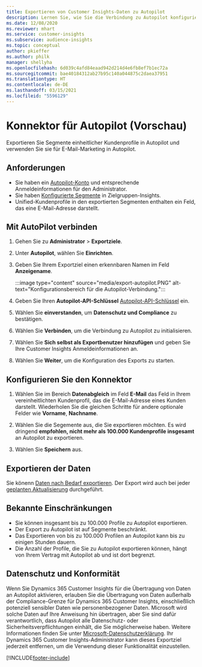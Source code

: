 ```yaml
---
title: Exportieren von Customer Insights-Daten zu Autopilot
description: Lernen Sie, wie Sie die Verbindung zu Autopilot konfigurieren.
ms.date: 12/08/2020
ms.reviewer: mhart
ms.service: customer-insights
ms.subservice: audience-insights
ms.topic: conceptual
author: pkieffer
ms.author: philk
manager: shellyha
ms.openlocfilehash: 6d039c4afd84eaad942d214d4e6fb8ef7b1ec72a
ms.sourcegitcommit: bae40184312ab27b95c140a044875c2daea37951
ms.translationtype: HT
ms.contentlocale: de-DE
ms.lasthandoff: 03/15/2021
ms.locfileid: "5596129"
---
```

# <a name="connector-for-autopilot-preview"></a>Konnektor für Autopilot (Vorschau)

Exportieren Sie Segmente einheitlicher Kundenprofile in Autopilot und verwenden Sie sie für E-Mail-Marketing in Autopilot. 

## <a name="prerequisites"></a>Anforderungen

-   Sie haben ein [Autopilot-Konto](https://www.autopilothq.com/) und entsprechende Anmeldeinformationen für den Administrator.
-   Sie haben [Konfigurierte Segmente](segments.md) in Zielgruppen-Insights.
-   Unified-Kundenprofile in den exportierten Segmenten enthalten ein Feld, das eine E-Mail-Adresse darstellt.

## <a name="connect-to-autopilot"></a>Mit AutoPilot verbinden

1. Gehen Sie zu **Administrator** > **Exportziele**.

1. Unter **Autopilot**, wählen Sie **Einrichten**.

1. Geben Sie Ihrem Exportziel einen erkennbaren Namen im Feld **Anzeigename**.

   :::image type="content" source="media/export-autopilot.PNG" alt-text="Konfigurationsbereich für die Autopilot-Verbindung.":::

1. Geben Sie Ihren **Autopilot-API-Schlüssel** [Autopilot-API-Schlüssel](https://autopilot.docs.apiary.io/#) ein.

1. Wählen Sie **einverstanden**, um **Datenschutz und Compliance** zu bestätigen.

1. Wählen Sie **Verbinden**, um die Verbindung zu Autopilot zu initialisieren.

1. Wählen Sie **Sich selbst als Exportbenutzer hinzufügen** und geben Sie Ihre Customer Insights Anmeldeinformationen an.

1. Wählen Sie **Weiter**, um die Konfiguration des Exports zu starten.

## <a name="configure-the-connector"></a>Konfigurieren Sie den Konnektor

1. Wählen Sie im Bereich **Datenabgleich** im Feld **E-Mail** das Feld in Ihrem vereinheitlichten Kundenprofil, das die E-Mail-Adresse eines Kunden darstellt. Wiederholen Sie die gleichen Schritte für andere optionale Felder wie **Vorname**, **Nachname**.

1. Wählen Sie die Segemente aus, die Sie exportieren möchten. Es wird dringend **empfohlen, nicht mehr als 100.000 Kundenprofile insgesamt** an Autopilot zu exportieren. 

1. Wählen Sie **Speichern** aus.

## <a name="export-the-data"></a>Exportieren der Daten

Sie könenn [Daten nach Bedarf exportieren](export-destinations.md). Der Export wird auch bei jeder [geplanten Aktualisierung](system.md#schedule-tab) durchgeführt.

## <a name="known-limitations"></a>Bekannte Einschränkungen

- Sie können insgesamt bis zu 100.000 Profile zu Autopilot exportieren.
- Der Export zu Autopilot ist auf Segmente beschränkt.
- Das Exportieren von bis zu 100.000 Profilen an Autopilot kann bis zu einigen Stunden dauern. 
- Die Anzahl der Profile, die Sie zu Autopilot exportieren können, hängt von Ihrem Vertrag mit Autopilot ab und ist dort begrenzt.

## <a name="data-privacy-and-compliance"></a>Datenschutz und Konformität

Wenn Sie Dynamics 365 Customer Insights für die Übertragung von Daten an Autopilot aktivieren, erlauben Sie die Übertragung von Daten außerhalb der Compliance-Grenze für Dynamics 365 Customer Insights, einschließlich potenziell sensibler Daten wie personenbezogener Daten. Microsoft wird solche Daten auf Ihre Anweisung hin übertragen, aber Sie sind dafür verantwortlich, dass Autopilot alle Datenschutz- oder Sicherheitsverpflichtungen einhält, die Sie möglicherweise haben. Weitere Informationen finden Sie unter [Microsoft-Datenschutzerklärung](https://go.microsoft.com/fwlink/?linkid=396732).
Ihr Dynamics 365 Customer Insights-Administrator kann dieses Exportziel jederzeit entfernen, um die Verwendung dieser Funktionalität einzustellen.


[!INCLUDE[footer-include](../includes/footer-banner.md)]